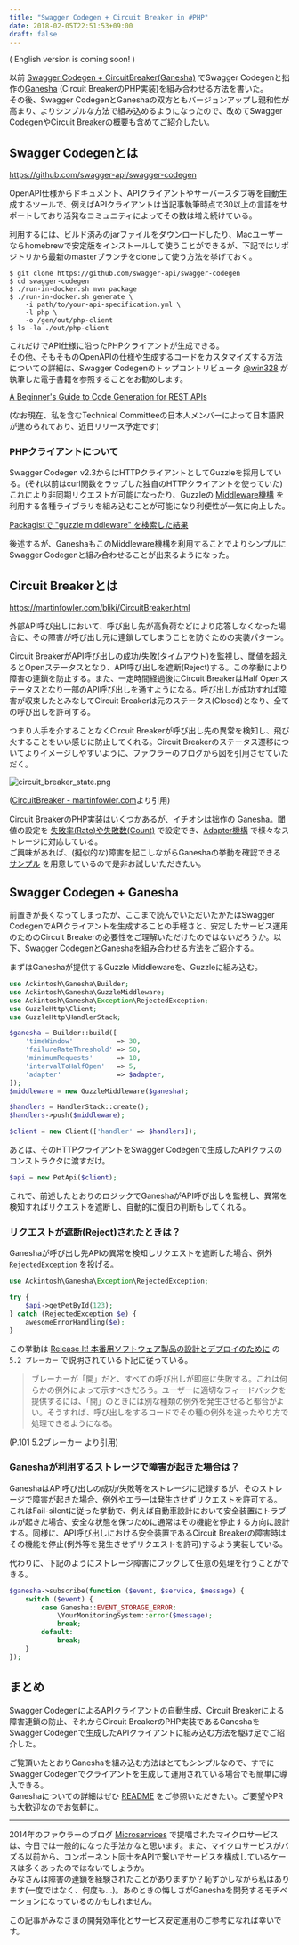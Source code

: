 ```yaml
---
title: "Swagger Codegen + Circuit Breaker in #PHP"
date: 2018-02-05T22:51:53+09:00
draft: false
---
```


( English version is coming soon! )

以前 [Swagger Codegen + CircuitBreaker(Ganesha)](/blog/2017/04/09/swagger-codegen-with-ganesha/) でSwagger Codegenと拙作の[Ganesha](https://github.com/ackintosh/ganesha) (Circuit BreakerのPHP実装)を組み合わせる方法を書いた。  
その後、Swagger CodegenとGaneshaの双方ともバージョンアップし親和性が高まり、よりシンプルな方法で組み込めるようになったので、改めてSwagger CodegenやCircuit Breakerの概要も含めてご紹介したい。

<!--more-->

## Swagger Codegenとは

https://github.com/swagger-api/swagger-codegen

OpenAPI仕様からドキュメント、APIクライアントやサーバースタブ等を自動生成するツールで、例えばAPIクライアントは当記事執筆時点で30以上の言語をサポートしており活発なコミュニティによってその数は増え続けている。

利用するには、ビルド済みのjarファイルをダウンロードしたり、Macユーザーならhomebrewで安定版をインストールして使うことができるが、下記ではリポジトリから最新のmasterブランチをcloneして使う方法を挙げておく。

```
$ git clone https://github.com/swagger-api/swagger-codegen
$ cd swagger-codegen
$ ./run-in-docker.sh mvn package
$ ./run-in-docker.sh generate \
    -i path/to/your-api-specification.yml \
    -l php \
    -o /gen/out/php-client
$ ls -la ./out/php-client
```

これだけでAPI仕様に沿ったPHPクライアントが生成できる。  
その他、そもそものOpenAPIの仕様や生成するコードをカスタマイズする方法についての詳細は、Swagger Codegenのトップコントリビュータ [@win328](https://twitter.com/wing328) が執筆した電子書籍を参照することをお勧めします。

[A Beginner's Guide to Code Generation for REST APIs](https://gumroad.com/a/1072608371)

(なお現在、私を含むTechnical Committeeの日本人メンバーによって日本語訳が進められており、近日リリース予定です)

### PHPクライアントについて

Swagger Codegen v2.3からはHTTPクライアントとしてGuzzleを採用している。(それ以前はcurl関数をラップした独自のHTTPクライアントを使っていた)  
これにより非同期リクエストが可能になったり、Guzzleの [Middleware機構](http://docs.guzzlephp.org/en/stable/handlers-and-middleware.html) を利用する各種ライブラリを組み込むことが可能になり利便性が一気に向上した。

[Packagistで "guzzle middleware" を検索した結果](https://packagist.org/?q=guzzle%20middleware&p=0)

後述するが、GaneshaもこのMiddleware機構を利用することでよりシンプルにSwagger Codegenと組み合わせることが出来るようになった。

## Circuit Breakerとは

https://martinfowler.com/bliki/CircuitBreaker.html

外部API呼び出しにおいて、呼び出し先が高負荷などにより応答しなくなった場合に、その障害が呼び出し元に連鎖してしまうことを防ぐための実装パターン。

Circuit BreakerがAPI呼び出しの成功/失敗(タイムアウト)を監視し、閾値を超えるとOpenステータスとなり、API呼び出しを遮断(Reject)する。この挙動により障害の連鎖を防止する。また、一定時間経過後にCircuit BreakerはHalf Openステータスとなり一部のAPI呼び出しを通すようになる。呼び出しが成功すれば障害が収束したとみなしてCircuit Breakerは元のステータス(Closed)となり、全ての呼び出しを許可する。

つまり人手を介することなくCircuit Breakerが呼び出し先の異常を検知し、飛び火することをいい感じに防止してくれる。Circuit Breakerのステータス遷移についてよりイメージしやすいように、ファウラーのブログから図を引用させていただく。

![circuit_breaker_state.png](https://s3-ap-northeast-1.amazonaws.com/ackintosh.github.io/swagger-codegen-with-circuit-breaker-in-php-ja/circuit_breaker_state.png)

([CircuitBreaker - martinfowler.com](https://martinfowler.com/bliki/CircuitBreaker.html)より引用)

Circuit BreakerのPHP実装はいくつかあるが、イチオシは拙作の [Ganesha](https://github.com/ackintosh/ganesha)。閾値の設定を [失敗率(Rate)や失敗数(Count)](https://github.com/ackintosh/ganesha#strategies) で設定でき、[Adapter機構](https://github.com/ackintosh/ganesha#adapters) で様々なストレージに対応している。  
ご興味があれば、(擬似的な)障害を起こしながらGaneshaの挙動を確認できる [サンプル](https://github.com/ackintosh/ganesha#are-you-interested) を用意しているので是非お試しいただきたい。

## Swagger Codegen + Ganesha

前置きが長くなってしまったが、ここまで読んでいただいたかたはSwagger CodegenでAPIクライアントを生成することの手軽さと、安定したサービス運用のためのCircuit Breakerの必要性をご理解いただけたのではないだろうか。以下、Swagger CodegenとGaneshaを組み合わせる方法をご紹介する。

まずはGaneshaが提供するGuzzle Middlewareを、Guzzleに組み込む。

```php
use Ackintosh\Ganesha\Builder;
use Ackintosh\Ganesha\GuzzleMiddleware;
use Ackintosh\Ganesha\Exception\RejectedException;
use GuzzleHttp\Client;
use GuzzleHttp\HandlerStack;

$ganesha = Builder::build([
    'timeWindow'           => 30,
    'failureRateThreshold' => 50,
    'minimumRequests'      => 10,
    'intervalToHalfOpen'   => 5,
    'adapter'              => $adapter,
]);
$middleware = new GuzzleMiddleware($ganesha);

$handlers = HandlerStack::create();
$handlers->push($middleware);

$client = new Client(['handler' => $handlers]);
```

あとは、そのHTTPクライアントをSwagger Codegenで生成したAPIクラスのコンストラクタに渡すだけ。

```php
$api = new PetApi($client);
```

これで、前述したとおりのロジックでGaneshaがAPI呼び出しを監視し、異常を検知すればリクエストを遮断し、自動的に復旧の判断もしてくれる。

### リクエストが遮断(Reject)されたときは？

Ganeshaが呼び出し先APIの異常を検知しリクエストを遮断した場合、例外 `RejectedException` を投げる。

```php
use Ackintosh\Ganesha\Exception\RejectedException;

try {
    $api->getPetById(123);
} catch (RejectedException $e) {
    awesomeErrorHandling($e);
}
```

この挙動は [Release It! 本番用ソフトウェア製品の設計とデプロイのために](https://www.amazon.co.jp/Release-%E6%9C%AC%E7%95%AA%E7%94%A8%E3%82%BD%E3%83%95%E3%83%88%E3%82%A6%E3%82%A7%E3%82%A2%E8%A3%BD%E5%93%81%E3%81%AE%E8%A8%AD%E8%A8%88%E3%81%A8%E3%83%87%E3%83%97%E3%83%AD%E3%82%A4%E3%81%AE%E3%81%9F%E3%82%81%E3%81%AB-Michael-T-Nygard/dp/4274067491/ref=sr_1_1?s=books&ie=UTF8&qid=1491103513&sr=1-1&keywords=release+it) の `5.2 ブレーカー` で説明されている下記に従っている。

> ブレーカーが「開」だと、すべての呼び出しが即座に失敗する。これは何らかの例外によって示すべきだろう。ユーザーに適切なフィードバックを提供するには、「開」のときには別な種類の例外を発生させると都合がよい。そうすれば、呼び出しをするコードでその種の例外を違ったやり方で処理できるようになる。
  
(P.101 5.2ブレーカー より引用)

### Ganeshaが利用するストレージで障害が起きた場合は？

GaneshaはAPI呼び出しの成功/失敗等をストレージに記録するが、そのストレージで障害が起きた場合、例外やエラーは発生させずリクエストを許可する。  
これはFail-silentに従った挙動で、例えば自動車設計において安全装置にトラブルが起きた場合、安全な状態を保つために通常はその機能を停止する方向に設計する。同様に、API呼び出しにおける安全装置であるCircuit Breakerの障害時はその機能を停止(例外等を発生させずリクエストを許可)するよう実装している。

代わりに、下記のようにストレージ障害にフックして任意の処理を行うことができる。

```php
$ganesha->subscribe(function ($event, $service, $message) {
    switch ($event) {
        case Ganesha::EVENT_STORAGE_ERROR:
            \YourMonitoringSystem::error($message);
            break;
        default:
            break;
    }
});
```

## まとめ

Swagger CodegenによるAPIクライアントの自動生成、Circuit Breakerによる障害連鎖の防止、それからCircuit BreakerのPHP実装であるGaneshaをSwagger Codegenで生成したAPIクライアントに組み込む方法を駆け足でご紹介した。

ご覧頂いたとおりGaneshaを組み込む方法はとてもシンプルなので、すでにSwagger Codegenでクライアントを生成して運用されている場合でも簡単に導入できる。  
Ganeshaについての詳細はぜひ [README](https://github.com/ackintosh/ganesha#ganesha) をご参照いただきたい。ご要望やPRも大歓迎なのでお気軽に。

---

2014年のファウラーのブログ [Microservices](https://martinfowler.com/articles/microservices.html) で提唱されたマイクロサービスは、今日では一般的になった手法かなと思います。また、マイクロサービスがバズる以前から、コンポーネント同士をAPIで繋いでサービスを構成しているケースは多くあったのではないでしょうか。  
みなさんは障害の連鎖を経験されたことがありますか？恥ずかしながら私はあります(一度ではなく、何度も...)。あのときの悔しさがGaneshaを開発するモチベーションになっているのかもしれません。

この記事がみなさまの開発効率化とサービス安定運用のご参考になれば幸いです。